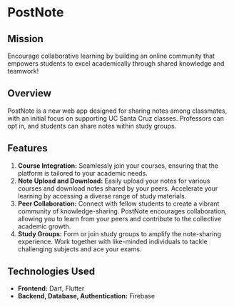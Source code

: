 # PostNote

## Mission
Encourage collaborative learning by building an online community that empowers students to excel academically through shared knowledge and teamwork!

## Overview
PostNote is a new web app designed for sharing notes among classmates, with an initial focus on supporting UC Santa Cruz classes. Professors can opt in, and students can share notes within study groups.

## Features
1. **Course Integration:** Seamlessly join your courses, ensuring that the platform is tailored to your academic needs.
2. **Note Upload and Download:** Easily upload your notes for various courses and download notes shared by your peers. Accelerate your learning by accessing a diverse range of study materials.
3. **Peer Collaboration:** Connect with fellow students to create a vibrant community of knowledge-sharing. PostNote encourages collaboration, allowing you to learn from your peers and contribute to the collective academic growth.
4. **Study Groups:** Form or join study groups to amplify the note-sharing experience. Work together with like-minded individuals to tackle challenging subjects and ace your exams.

## Technologies Used
- **Frontend:** Dart, Flutter
- **Backend, Database, Authentication:** Firebase

